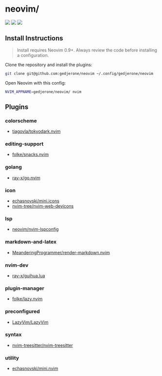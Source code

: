 # neovim/

<a href="https://dotfyle.com/gedjerone/neovim"><img src="https://dotfyle.com/gedjerone/neovim/badges/plugins?style=flat" /></a>
<a href="https://dotfyle.com/gedjerone/neovim"><img src="https://dotfyle.com/gedjerone/neovim/badges/leaderkey?style=flat" /></a>
<a href="https://dotfyle.com/gedjerone/neovim"><img src="https://dotfyle.com/gedjerone/neovim/badges/plugin-manager?style=flat" /></a>


## Install Instructions

 > Install requires Neovim 0.9+. Always review the code before installing a configuration.

Clone the repository and install the plugins:

```sh
git clone git@github.com:gedjerone/neovim ~/.config/gedjerone/neovim
```

Open Neovim with this config:

```sh
NVIM_APPNAME=gedjerone/neovim/ nvim
```

## Plugins

### colorscheme

+ [tiagovla/tokyodark.nvim](https://dotfyle.com/plugins/tiagovla/tokyodark.nvim)
### editing-support

+ [folke/snacks.nvim](https://dotfyle.com/plugins/folke/snacks.nvim)
### golang

+ [ray-x/go.nvim](https://dotfyle.com/plugins/ray-x/go.nvim)
### icon

+ [echasnovski/mini.icons](https://dotfyle.com/plugins/echasnovski/mini.icons)
+ [nvim-tree/nvim-web-devicons](https://dotfyle.com/plugins/nvim-tree/nvim-web-devicons)
### lsp

+ [neovim/nvim-lspconfig](https://dotfyle.com/plugins/neovim/nvim-lspconfig)
### markdown-and-latex

+ [MeanderingProgrammer/render-markdown.nvim](https://dotfyle.com/plugins/MeanderingProgrammer/render-markdown.nvim)
### nvim-dev

+ [ray-x/guihua.lua](https://dotfyle.com/plugins/ray-x/guihua.lua)
### plugin-manager

+ [folke/lazy.nvim](https://dotfyle.com/plugins/folke/lazy.nvim)
### preconfigured

+ [LazyVim/LazyVim](https://dotfyle.com/plugins/LazyVim/LazyVim)
### syntax

+ [nvim-treesitter/nvim-treesitter](https://dotfyle.com/plugins/nvim-treesitter/nvim-treesitter)
### utility

+ [echasnovski/mini.nvim](https://dotfyle.com/plugins/echasnovski/mini.nvim)
